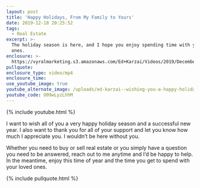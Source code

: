 ```yaml
---
layout: post
title: 'Happy Holidays, From My Family to Yours'
date: 2019-12-18 20:25:52
tags:
  - Real Estate
excerpt: >-
  The holiday season is here, and I hope you enjoy spending time with your loved
  ones.
enclosure: >-
  https://vyralmarketing.s3.amazonaws.com/Ed+Karzai/Videos/2019/December/Happy+Holidays%2C+From+My+Family+to+Yours.mp4
pullquote:
enclosure_type: video/mp4
enclosure_time:
use_youtube_image: true
youtube_alternate_image: /uploads/ed-karzai--wishing-you-a-happy-holiday-season-youtube.jpg
youtube_code: O09wLyzLhhM
---
```


{% include youtube.html %}&nbsp;

I want to wish all of you a very happy holiday season and a successful new year. I also want to thank you for all of your support and let you know how much I appreciate you. I wouldn’t be here without you.

Whether you need to buy or sell real estate or you simply have a question you need to be answered, reach out to me anytime and I’d be happy to help. In the meantime, enjoy this time of year and the time you get to spend with your loved ones.

{% include pullquote.html %}